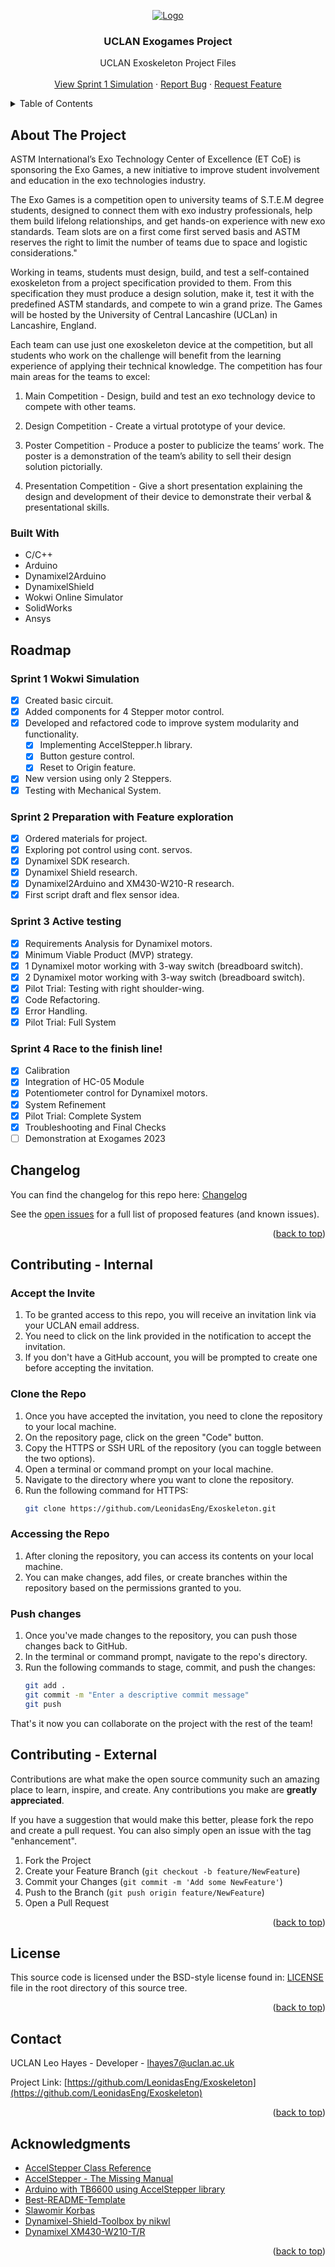 <a name="readme-top"></a>

<!-- PROJECT SHIELDS -->
<!--
*** Project Shields will go here once the project is publically available.
-->

<!-- PROJECT LOGO -->
<div align="center">
  <a href="https://github.com/LeonidasEng/Exoskeleton/">
    <img src="images/project-logo.png" alt="Logo">
  </a>
  <h3 align="center">UCLAN Exogames Project</h3>

  <p align="center">
    UCLAN Exoskeleton Project Files
    <br />
    <br />
    <a href="https://wokwi.com/projects/365491902229667841">View Sprint 1 Simulation</a>
    ·
    <a href="https://github.com/LeonidasEng/Exoskeleton/issues">Report Bug</a>
    ·
    <a href="https://github.com/LeonidasEng/Exoskeleton/issues">Request Feature</a>
  </p>
</div>


<!-- TABLE OF CONTENTS -->
<details>
  <summary>Table of Contents</summary>
  <ol>
    <li>
      <a href="#about-the-project">About The Project</a>
      <ul>
        <li><a href="#built-with">Built With</a></li>
      </ul>
    </li>
    <li><a href="#roadmap">Roadmap</a></li>
    	  <ul>
        <li><a href="#sprint-1-wokwi-simulation">Sprint 1 Wokwi Simulation</a></li>
        <li><a href="#sprint-2-preparation-with-feature-exploration">Sprint 2 Preparation with Feature exploration</a></li>
        <li><a href="#sprint3-sprint-3-active-testing">Sprint 3 Active testing</a></li>
        <li><a href="#sprint4-race-to-the-finish-line!">Sprint 4 Race to the finish line!</a></li>
      </ul>
	  </li>
    <li><a href="#changelog">Changelog</a></li>
    <li><a href="#contributing-internal">Contributing - Internal</a></li>
    <li><a href="#contributing-external">Contributing - External</a></li>
    <li><a href="#license">License</a></li>
    <li><a href="#contact">Contact</a></li>
    <li><a href="#acknowledgments">Acknowledgments</a></li>
  </ol>
</details>


<!-- ABOUT THE PROJECT -->
## About The Project
ASTM International’s Exo Technology Center of Excellence (ET CoE) is sponsoring the Exo Games, a new initiative to improve student involvement and education in the exo technologies industry.

The Exo Games is a competition open to university teams of S.T.E.M degree students, designed to connect them with exo industry professionals, help them build lifelong relationships, and get hands-on experience with new exo standards.  Team slots are on a first come first served basis and ASTM reserves the right to limit the number of teams due to space and logistic considerations."

Working in teams, students must design, build, and test a self-contained exoskeleton from a project specification provided to them. From this specification they must produce a design solution, make it, test it with the predefined ASTM standards, and compete to win a grand prize. The Games will be hosted by the University of Central Lancashire (UCLan) in Lancashire, England.

Each team can use just one exoskeleton device at the competition, but all students who work on the challenge will benefit from the learning experience of applying their technical knowledge. The competition has four main areas for the teams to excel:

1. Main Competition - Design, build and test an exo technology device to compete with other teams.

2. Design Competition - Create a virtual prototype of your device.

3. Poster Competition - Produce a poster to publicize the teams’ work. The poster is a demonstration of the team’s ability to sell their design solution pictorially.

4. Presentation Competition - Give a short presentation explaining the design and development of their device to demonstrate their verbal & presentational skills.

### Built With
* C/C++
* Arduino
* Dynamixel2Arduino
* DynamixelShield
* Wokwi Online Simulator
* SolidWorks
* Ansys


<!-- ROADMAP AND CHANGELOG -->
## Roadmap
### Sprint 1 Wokwi Simulation
- [x] Created basic circuit.
- [x] Added components for 4 Stepper motor control.
- [x] Developed and refactored code to improve system modularity and functionality.
	- [x] Implementing AccelStepper.h library.
	- [x] Button gesture control.
	- [x] Reset to Origin feature.
- [x] New version using only 2 Steppers.
- [x] Testing with Mechanical System.
### Sprint 2 Preparation with Feature exploration
- [x] Ordered materials for project.
- [x] Exploring pot control using cont. servos.
- [x] Dynamixel SDK research.
- [x] Dynamixel Shield research.
- [x] Dynamixel2Arduino and XM430-W210-R research.
- [x] First script draft and flex sensor idea. 
### Sprint 3 Active testing
- [x] Requirements Analysis for Dynamixel motors.
- [x] Minimum Viable Product (MVP) strategy.
- [x] 1 Dynamixel motor working with 3-way switch (breadboard switch).
- [x] 2 Dynamixel motor working with 3-way switch (breadboard switch). 
- [x] Pilot Trial: Testing with right shoulder-wing.
- [x] Code Refactoring.
- [x] Error Handling.
- [x] Pilot Trial: Full System
### Sprint 4 Race to the finish line!
- [x] Calibration
- [x] Integration of HC-05 Module
- [x] Potentiometer control for Dynamixel motors.
- [x] System Refinement
- [x] Pilot Trial: Complete System
- [x] Troubleshooting and Final Checks
- [ ] Demonstration at Exogames 2023  

## Changelog
You can find the changelog for this repo here: [Changelog](https://github.com/LeonidasEng/Exoskeleton/blob/main/CHANGELOG.md)

See the [open issues](https://github.com/LeonidasEng/Exoskeleton/issues) for a full list of proposed features (and known issues).

<p align="right">(<a href="#readme-top">back to top</a>)</p>

<!-- CONTRIBUTING -->
## Contributing - Internal
### Accept the Invite
1. To be granted access to this repo, you will receive an invitation link via your UCLAN email address.
2. You need to click on the link provided in the notification to accept the invitation.
3. If you don't have a GitHub account, you will be prompted to create one before accepting the invitation.

### Clone the Repo
1. Once you have accepted the invitation, you need to clone the repository to your local machine.
2. On the repository page, click on the green "Code" button.
3. Copy the HTTPS or SSH URL of the repository (you can toggle between the two options).
4. Open a terminal or command prompt on your local machine.
5. Navigate to the directory where you want to clone the repository.
6. Run the following command for HTTPS:
    ```sh
    git clone https://github.com/LeonidasEng/Exoskeleton.git
    ```
### Accessing the Repo
1. After cloning the repository, you can access its contents on your local machine.
2. You can make changes, add files, or create branches within the repository based on the permissions granted to you.

### Push changes
1. Once you've made changes to the repository, you can push those changes back to GitHub.
2. In the terminal or command prompt, navigate to the repo's directory.
3. Run the following commands to stage, commit, and push the changes:
    ```sh
    git add .
    git commit -m "Enter a descriptive commit message"
    git push
    ```
That's it now you can collaborate on the project with the rest of the team!

## Contributing - External

Contributions are what make the open source community such an amazing place to learn, inspire, and create. Any contributions you make are **greatly appreciated**.

If you have a suggestion that would make this better, please fork the repo and create a pull request. You can also simply open an issue with the tag "enhancement".

1. Fork the Project
2. Create your Feature Branch (`git checkout -b feature/NewFeature`)
3. Commit your Changes (`git commit -m 'Add some NewFeature'`)
4. Push to the Branch (`git push origin feature/NewFeature`)
5. Open a Pull Request

<p align="right">(<a href="#readme-top">back to top</a>)</p>

<!-- LICENSE -->
## License
This source code is licensed under the BSD-style license found in: [LICENSE](https://github.com/LeonidasEng/Exoskeleton/blob/main/LICENSE) file in the root directory of this source tree.

<p align="right">(<a href="#readme-top">back to top</a>)</p> 

<!-- CONTACT -->
## Contact
UCLAN
Leo Hayes - Developer - lhayes7@uclan.ac.uk

Project Link: [https://github.com/LeonidasEng/Exoskeleton](https://github.com/LeonidasEng/Exoskeleton)

<p align="right">(<a href="#readme-top">back to top</a>)</p>

<!-- ACKNOWLEDGMENTS -->
## Acknowledgments
* [AccelStepper Class Reference](https://www.airspayce.com/mikem/arduino/AccelStepper/classAccelStepper.html)
* [AccelStepper - The Missing Manual](https://hackaday.io/project/183279-accelstepper-the-missing-manual/details)
* [Arduino with TB6600 using AccelStepper library](https://curiousscientist.tech/blog/arduino-accelstepper-tb6600-walkthrough)
* [Best-README-Template](https://github.com/othneildrew/Best-README-Template)
* [Slawomir Korbas](https://www.youtube.com/@slawomirkorbas)
* [Dynamixel-Shield-Toolbox by nikwl](https://github.com/nikwl/dynamixel-shield-toolbox)
* [Dynamixel XM430-W210-T/R](https://emanual.robotis.com/docs/en/dxl/x/xm430-w210/)

<p align="right">(<a href="#readme-top">back to top</a>)</p>





<!-- MARKDOWN LINKS & IMAGES -->
<!--
*** Shields to be added when project is public:
*** [contributors-shield]: 
*** [contributors-url]: 
*** [forks-shield]: 
*** [forks-url]:
*** [stars-shield]: 
*** [stars-url]: 
*** [issues-shield]: 
*** [issues-url]: 
*** [license-shield]: 
*** [license-url]: 
*** [linkedin-shield]: 
*** [linkedin-url]: 
*** [project-banner]: 

-->